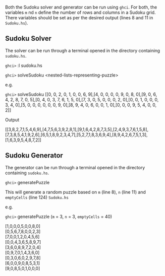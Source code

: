 Both the Sudoku solver and generator can be run using ```ghci```. For both, the variables `m` nd `n` define the number of rows and columns in a Sudoku grid. There variables should be set as per the desired output (lines 8 and 11 in ```Sudoku.hs```).
## Sudoku Solver ##
The solver can be run through a terminal opened in the directory containing ```sudoku.hs```.

```ghci>``` :l sudoku.hs

```ghci>``` solveSudoku \<nested-lists-representing-puzzle\>

e.g.

```ghci>``` solveSudoku [[0, 0, 2, 0, 1, 0, 0, 6, 9],[4, 0, 0, 0, 0, 9, 0, 8, 0],[9, 0, 6, 4, 2, 8, 7, 0, 5],[0, 4, 0, 3, 7, 6, 1, 5, 0],[7, 3, 0, 5, 0, 0, 0, 2, 0],[0, 0, 1, 0, 0, 0, 3, 4, 0],[5, 0, 0, 0, 0, 0, 0, 9, 0],[8, 9, 4, 0, 6, 0, 0, 1, 0],[0, 0, 0, 9, 5, 4, 0, 0, 2]]

Output

[[3,8,2,7,1,5,4,6,9],[4,7,5,6,3,9,2,8,1],[9,1,6,4,2,8,7,3,5],[2,4,9,3,7,6,1,5,8],[7,3,8,5,4,1,9,2,6],[6,5,1,8,9,2,3,4,7],[5,2,7,1,8,3,6,9,4],[8,9,4,2,6,7,5,1,3],[1,6,3,9,5,4,8,7,2]]

## Sudoku Generator ##
The generator can be run through a terminal opened in the directory containing ```sudoku.hs```.

```ghci>``` generatePuzzle

This will generate a random puzzle based on `m` (line 8), `n` (line 11) and `emptyCells` (line 124) ```Sudoku.hs```

e.g.

```ghci>``` generatePuzzle (`m` = 3, `n` = 3, `emptyCells` = 40)

[1,0,0,0,5,0,0,8,0] <br>
[0,5,6,7,8,0,0,2,3] <br>
[7,0,0,1,2,0,4,5,6] <br>
[0,0,4,3,6,5,8,9,7] <br>
[3,6,0,8,9,7,2,0,4] <br>
[0,9,7,0,1,4,3,6,0] <br>
[0,3,0,6,0,2,9,7,8] <br>
[6,0,0,9,0,8,5,3,1] <br>
[9,0,8,5,0,1,0,0,0]